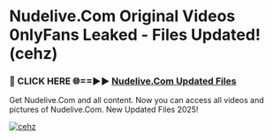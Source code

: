 # Nudelive.Com Original Videos 0nlyFans Leaked - Files Updated! (cehz)

<h3>🔴 CLICK HERE 🌐==►► <a href="https://tinyurl.com/y5r63du9" rel="nofollow">Nudelive.Com Updated Files</a></h3>

Get Nudelive.Com and all content. Now you can access all videos and pictures of Nudelive.Com. New Updated Files 2025!

[![cehz](https://i.imgur.com/UVo9nyh.gif)](https://tinyurl.com/y5r63du9)